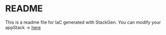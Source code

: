 # README
This is a readme file for IaC generated with StackGen.
You can modify your appStack -> [here](http://main.dev.stackgen.com/appstacks/18153491-3ce0-4930-a403-c54665f20525)
